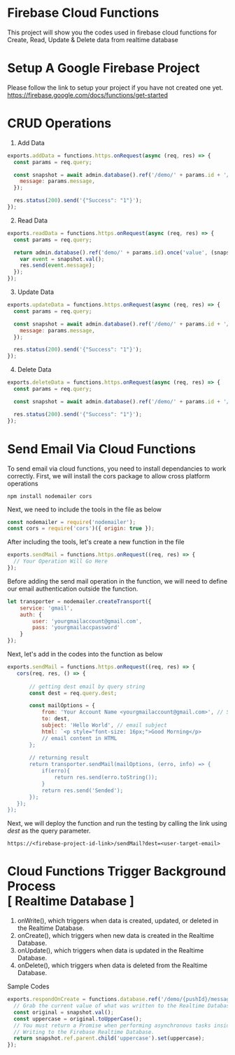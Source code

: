 # Firebase Cloud Functions
This project will show you the codes used in firebase cloud functions for Create, Read, Update & Delete data from realtime database
<br>
# Setup A Google Firebase Project
Please follow the link to setup your project if you have not created one yet. https://firebase.google.com/docs/functions/get-started
<br>
# CRUD Operations
1. Add Data
```js
exports.addData = functions.https.onRequest(async (req, res) => {
  const params = req.query;

  const snapshot = await admin.database().ref('/demo/' + params.id + '/').set({
    message: params.message,
  });

  res.status(200).send('{"Success": "1"}');
});
```

2. Read Data
```js
exports.readData = functions.https.onRequest(async (req, res) => {
  const params = req.query;

  return admin.database().ref('demo/' + params.id).once('value', (snapshot) => {
    var event = snapshot.val();
    res.send(event.message);
  });
});
```

3. Update Data
```js
exports.updateData = functions.https.onRequest(async (req, res) => {
  const params = req.query;

  const snapshot = await admin.database().ref('/demo/' + params.id + '/').update({
    message: params.message,
  });

  res.status(200).send('{"Success": "1"}');
});
```

4. Delete Data
```js
exports.deleteData = functions.https.onRequest(async (req, res) => {
  const params = req.query;

  const snapshot = await admin.database().ref('/demo/' + params.id + '/').remove();

  res.status(200).send('{"Success": "1"}');
});
```

# Send Email Via Cloud Functions
To send email via cloud functions, you need to install dependancies to work correctly. First, we will install the cors package to allow cross platform operations
```
npm install nodemailer cors
```

Next, we need to include the tools in the file as below
```js
const nodemailer = require('nodemailer');
const cors = require('cors')({ origin: true });
```

After including the tools, let's create a new function in the file
```js
exports.sendMail = functions.https.onRequest((req, res) => {
  // Your Operation Will Go Here
});
```

Before adding the send mail operation in the function, we will need to define our email authentication outside the function.
```js
let transporter = nodemailer.createTransport({
    service: 'gmail',
    auth: {
        user: 'yourgmailaccount@gmail.com',
        pass: 'yourgmailaccpassword'
    }
});
```
 Next, let's add in the codes into the function as below
 ```js
 exports.sendMail = functions.https.onRequest((req, res) => {
    cors(req, res, () => {
      
        // getting dest email by query string
        const dest = req.query.dest;

        const mailOptions = {
            from: 'Your Account Name <yourgmailaccount@gmail.com>', // Something like: Jane Doe <janedoe@gmail.com>
            to: dest,
            subject: 'Hello World', // email subject
            html: `<p style="font-size: 16px;">Good Morning</p>
            // email content in HTML
        };
  
        // returning result
        return transporter.sendMail(mailOptions, (erro, info) => {
            if(erro){
                return res.send(erro.toString());
            }
            return res.send('Sended');
        });
    });    
});
```

Next, we will deploy the function and run the testing by calling the link using *dest* as the query parameter.
```
https://<firebase-project-id-link>/sendMail?dest=<user-target-email>
```

# Cloud Functions Trigger Background Process <br> [ Realtime Database ]
1. onWrite(), which triggers when data is created, updated, or deleted in the Realtime Database. <br>
2. onCreate(), which triggers when new data is created in the Realtime Database. <br>
3. onUpdate(), which triggers when data is updated in the Realtime Database. <br>
4. onDelete(), which triggers when data is deleted from the Realtime Database. <br>

Sample Codes
```js
exports.respondOnCreate = functions.database.ref('/demo/{pushId}/message').onCreate((snapshot, context) => {
  // Grab the current value of what was written to the Realtime Database.
  const original = snapshot.val();
  const uppercase = original.toUpperCase();
  // You must return a Promise when performing asynchronous tasks inside a Functions such as
  // Writing to the Firebase Realtime Database.
  return snapshot.ref.parent.child('uppercase').set(uppercase);
});
```


